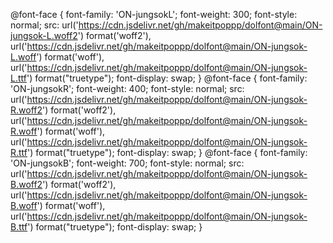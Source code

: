@font-face {
font-family: 'ON-jungsokL';
font-weight: 300;
font-style: normal;
src: url('https://cdn.jsdelivr.net/gh/makeitpoppp/dolfont@main/ON-jungsok-L.woff2') format('woff2'),
url('https://cdn.jsdelivr.net/gh/makeitpoppp/dolfont@main/ON-jungsok-L.woff') format('woff'),
url('https://cdn.jsdelivr.net/gh/makeitpoppp/dolfont@main/ON-jungsok-L.ttf') format("truetype");
font-display: swap;
}
@font-face {
font-family: 'ON-jungsokR';
font-weight: 400;
font-style: normal;
src: url('https://cdn.jsdelivr.net/gh/makeitpoppp/dolfont@main/ON-jungsok-R.woff2') format('woff2'),
url('https://cdn.jsdelivr.net/gh/makeitpoppp/dolfont@main/ON-jungsok-R.woff') format('woff'),
url('https://cdn.jsdelivr.net/gh/makeitpoppp/dolfont@main/ON-jungsok-R.ttf') format("truetype");
font-display: swap;
}
@font-face {
font-family: 'ON-jungsokB';
font-weight: 700;
font-style: normal;
src: url('https://cdn.jsdelivr.net/gh/makeitpoppp/dolfont@main/ON-jungsok-B.woff2') format('woff2'),
url('https://cdn.jsdelivr.net/gh/makeitpoppp/dolfont@main/ON-jungsok-B.woff') format('woff'),
url('https://cdn.jsdelivr.net/gh/makeitpoppp/dolfont@main/ON-jungsok-B.ttf') format("truetype");
font-display: swap;
}

